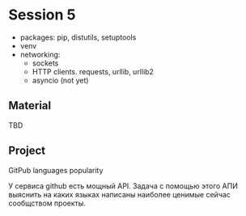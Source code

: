 # Session 5
- packages: pip, distutils, setuptools
- venv 
- networking: 
  - sockets
  - HTTP clients. requests, urllib, urllib2
  - asyncio (not yet)

## Material
TBD 

## Project
GitРub languages popularity

У сервиса github есть мощный API. Задача с помощью этого АПИ выяснить 
на каких языках написаны наиболее ценимые сейчас сообщством проекты.
